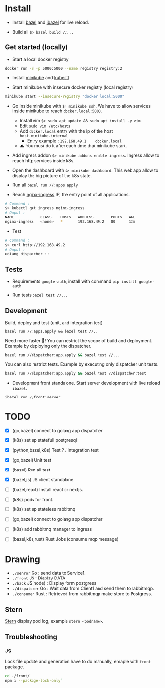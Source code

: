 # Install

- Install [bazel](https://docs.bazel.build/versions/master/install.html) and [ibazel](https://github.com/bazelbuild/bazel-watcher) for live reload.

- Build all `$> bazel build //...`

## Get started (locally)

- Start a local docker registry
```bash
docker run -d -p 5000:5000 --name registry registry:2
```

- Install [minikube](https://minikube.sigs.k8s.io/docs/start/) and [kubectl](https://kubernetes.io/docs/tasks/tools/install-kubectl/)

- Start minikube with insecure docker registry (local registry)
```bash
minikube start --insecure-registry "docker.local:5000"
```
- Go inside minikube with `$> minikube ssh`. We have to allow services inside minikube to reach `docker.local:5000`.
  - Install vim `$> sudo apt update && sudo apt install -y vim`
  - Edit `sudo vim /etc/hosts`
  - Add `docker.local` entry with the ip of the host `host.minikube.internal`
    - Entry example : `192.168.49.1    docker.local`
  - ⚠️ You must do it after each time that minikube start.

- Add ingress addon `$> minikube addons enable ingress`. Ingress allow to reach http services inside k8s.

- Open the dashboard with `$> minikube dashboard`. This web app allow to display the big picture of the k8s state.

- Run all `bazel run //:apps.apply`

- Reach [nginx-ingress](./ingress.yaml) IP, the entry point of all applications.

```bash
# Command :
$> kubectl get ingress nginx-ingress
# Ouput : 
NAME            CLASS    HOSTS   ADDRESS        PORTS   AGE
nginx-ingress   <none>   *       192.168.49.2   80      13m
``` 

- Test 
```bash
# Command :
$> curl http://192.168.49.2
# Ouput : 
Golang dispatcher !!
```


## Tests

- Requirements `google-auth`, install with command `pip install google-auth`

- Run tests `bazel test //...`


## Development

Build, deploy and test (unit, and integration test)
```
bazel run //:apps.apply && bazel test //...
```

Need more faster 🚀! You can restrict the scope of build and deployment.
Example by deploying only the dispatcher.
```bash
bazel run //dispatcher:app.apply && bazel test //...
```
You can also restrict tests.
Example by executing only dispatcher unit tests.
```bash
bazel run //dispatcher:app.apply && bazel test //dispatcher:test
```

- Development front standalone. Start server development with live reload `ibazel`.
```
ibazel run //front:server
```

# TODO

- [X] (go,bazel) connect to golang app dispatcher
- [X] (k8s) set up statefull postgresql

- [x] (python,bazel,k8s) Test ? / Integration test
- [x] (go,bazel) Unit test
- [x] (bazel) Run all test

- [x] (bazel,js) JS client standalone.
- [ ] (bazel,react) Install react or nextjs.
- [ ] (k8s) pods for front.

- [ ] (k8s) set up stateless rabbitmq
- [ ] (go,bazel) connect to golang app dispatcher
- [ ] (k8s) add rabbitmq manager to ingress

- [ ] (bazel,k8s,rust) Rust Jobs (consume mqp message)

# Drawing

- `./senror` Go :  send data to Service1.
- `./front` JS : Display DATA
- `./back` JS(node) : Display form postgress
- `./dispatcher` Go : Wait data from Client1 and send them to rabbitmqp.
- `./consumer` Rust : Retrieved from rabbitmqp make store to Postgress.

## Stern

[Stern](https://github.com/wercker/stern) display pod log, example `stern <podname>`.


## Troubleshooting

### JS

Lock file update and generation have to do manually, emaple with `front` package.
```bash
cd ./front/
npm i --package-lock-only`
```